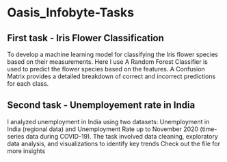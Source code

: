 # Oasis_Infobyte-Tasks

## First task - Iris Flower Classification

To develop a machine learning model for classifying the Iris flower species based on their measurements. 
Here I use A Random Forest Classifier is used to predict the flower species based on the features. 
A Confusion Matrix provides a detailed breakdown of correct and incorrect predictions for each class.


## Second task - Unemployement rate in India

I analyzed unemployment in India using two datasets: Unemployment in India (regional data) and Unemployment Rate up to November 2020 (time-series data during COVID-19). 
The task involved data cleaning, exploratory data analysis, and visualizations to identify key trends
Check out the file for more insights

